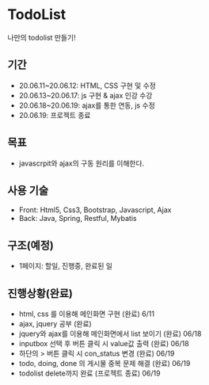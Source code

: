 # TodoList
나만의 todolist 만들기!

## 기간
- 20.06.11~20.06.12: HTML, CSS 구현 및 수정
- 20.06.13~20.06.17: js 구현 & ajax 인강 수강
- 20.06.18~20.06.19: ajax를 통한 연동, js 수정
- 20.06.19: 프로젝트 종료

## 목표
- javascrpit와 ajax의 구동 원리를 이해한다.

## 사용 기술
- Front: Html5, Css3, Bootstrap, Javascript, Ajax
- Back: Java, Spring, Restful, Mybatis

## 구조(예정)
- 1페이지: 할일, 진행중, 완료된 일

## 진행상황(완료)
- html, css 를 이용해 메인화면 구현 (완료) 6/11
- ajax, jquery 공부 (완료)
- jquery와 ajax를 이용해 메인화면에서 list 보이기 (완료) 06/18
- inputbox 선택 후 버튼 클릭 시 value값 출력 (완료) 06/18
- 하단의 > 버튼 클릭 시 con_status 변경 (완료) 06/19
- todo, doing, done 의 게시물 중복 문제 해결 (완료) 06/19
- todolist delete까지 완료 (프로젝트 종료) 06/19
